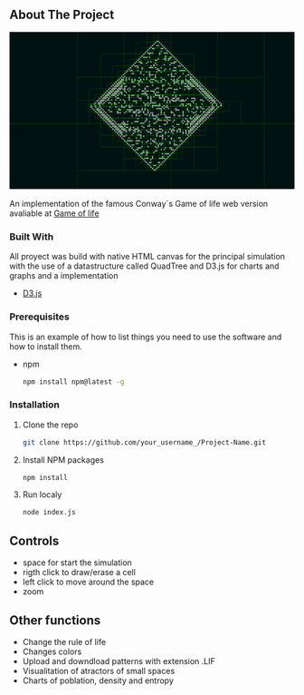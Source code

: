 <!-- ABOUT THE PROJECT -->
## About The Project
![Screenshot](screenshot.png)

An implementation of the famous Conway´s Game of life web version avaliable at 
[Game of life](https://mysterious-brook-87872.herokuapp.com)

### Built With

All proyect was build with native HTML canvas for the principal simulation with the use 
of a datastructure called QuadTree and D3.js for charts and graphs and a implementation 

* [D3.js](https://d3js.org)


### Prerequisites

This is an example of how to list things you need to use the software and how to install them.
* npm
  ```sh
  npm install npm@latest -g
  ```

### Installation

1. Clone the repo
   ```sh
   git clone https://github.com/your_username_/Project-Name.git
   ```
2. Install NPM packages
   ```sh
   npm install
   ```
3. Run localy 
   ```sh
   node index.js
   ```

<!-- USAGE EXAMPLES -->

## Controls
- space for start the simulation 
- rigth click to draw/erase a cell 
- left click to move around the space 
- zoom 
## Other functions
- Change the rule of life 
- Changes colors 
- Upload and downdload patterns with extension .LIF
- Visualitation of atractors of small spaces 
- Charts of poblation, density and entropy 

